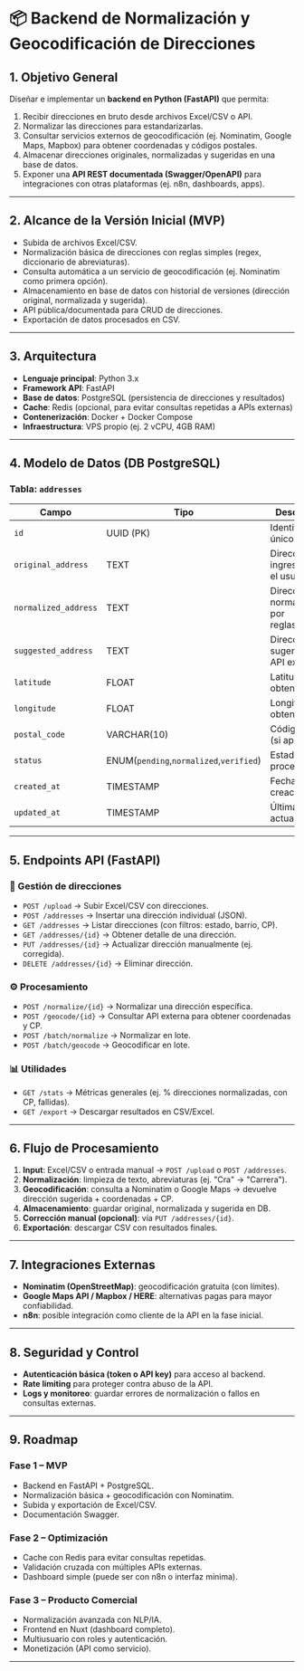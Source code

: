 # 📦 Backend de Normalización y Geocodificación de Direcciones

## 1. Objetivo General
Diseñar e implementar un **backend en Python (FastAPI)** que permita:  
1. Recibir direcciones en bruto desde archivos Excel/CSV o API.  
2. Normalizar las direcciones para estandarizarlas.  
3. Consultar servicios externos de geocodificación (ej. Nominatim, Google Maps, Mapbox) para obtener coordenadas y códigos postales.  
4. Almacenar direcciones originales, normalizadas y sugeridas en una base de datos.  
5. Exponer una **API REST documentada (Swagger/OpenAPI)** para integraciones con otras plataformas (ej. n8n, dashboards, apps).  

---

## 2. Alcance de la Versión Inicial (MVP)
- Subida de archivos Excel/CSV.  
- Normalización básica de direcciones con reglas simples (regex, diccionario de abreviaturas).  
- Consulta automática a un servicio de geocodificación (ej. Nominatim como primera opción).  
- Almacenamiento en base de datos con historial de versiones (dirección original, normalizada y sugerida).  
- API pública/documentada para CRUD de direcciones.  
- Exportación de datos procesados en CSV.  

---

## 3. Arquitectura
- **Lenguaje principal**: Python 3.x  
- **Framework API**: FastAPI  
- **Base de datos**: PostgreSQL (persistencia de direcciones y resultados)  
- **Cache**: Redis (opcional, para evitar consultas repetidas a APIs externas)  
- **Contenerización**: Docker + Docker Compose  
- **Infraestructura**: VPS propio (ej. 2 vCPU, 4GB RAM)  

---

## 4. Modelo de Datos (DB PostgreSQL)
### Tabla: `addresses`
| Campo              | Tipo        | Descripción |
|--------------------|------------|-------------|
| `id`               | UUID (PK)  | Identificador único |
| `original_address` | TEXT       | Dirección ingresada por el usuario |
| `normalized_address` | TEXT     | Dirección normalizada por reglas/NLP |
| `suggested_address` | TEXT      | Dirección sugerida por API externa |
| `latitude`         | FLOAT      | Latitud obtenida |
| `longitude`        | FLOAT      | Longitud obtenida |
| `postal_code`      | VARCHAR(10) | Código postal (si aplica) |
| `status`           | ENUM(`pending`,`normalized`,`verified`) | Estado del procesamiento |
| `created_at`       | TIMESTAMP  | Fecha de creación |
| `updated_at`       | TIMESTAMP  | Última actualización |

---

## 5. Endpoints API (FastAPI)
### 📂 Gestión de direcciones
- `POST /upload` → Subir Excel/CSV con direcciones.  
- `POST /addresses` → Insertar una dirección individual (JSON).  
- `GET /addresses` → Listar direcciones (con filtros: estado, barrio, CP).  
- `GET /addresses/{id}` → Obtener detalle de una dirección.  
- `PUT /addresses/{id}` → Actualizar dirección manualmente (ej. corregida).  
- `DELETE /addresses/{id}` → Eliminar dirección.  

### ⚙️ Procesamiento
- `POST /normalize/{id}` → Normalizar una dirección específica.  
- `POST /geocode/{id}` → Consultar API externa para obtener coordenadas y CP.  
- `POST /batch/normalize` → Normalizar en lote.  
- `POST /batch/geocode` → Geocodificar en lote.  

### 📊 Utilidades
- `GET /stats` → Métricas generales (ej. % direcciones normalizadas, con CP, fallidas).  
- `GET /export` → Descargar resultados en CSV/Excel.  

---

## 6. Flujo de Procesamiento
1. **Input**: Excel/CSV o entrada manual → `POST /upload` o `POST /addresses`.  
2. **Normalización**: limpieza de texto, abreviaturas (ej. "Cra" → "Carrera").  
3. **Geocodificación**: consulta a Nominatim o Google Maps → devuelve dirección sugerida + coordenadas + CP.  
4. **Almacenamiento**: guardar original, normalizada y sugerida en DB.  
5. **Corrección manual (opcional)**: vía `PUT /addresses/{id}`.  
6. **Exportación**: descargar CSV con resultados finales.  

---

## 7. Integraciones Externas
- **Nominatim (OpenStreetMap)**: geocodificación gratuita (con límites).  
- **Google Maps API / Mapbox / HERE**: alternativas pagas para mayor confiabilidad.  
- **n8n**: posible integración como cliente de la API en la fase inicial.  

---

## 8. Seguridad y Control
- **Autenticación básica (token o API key)** para acceso al backend.  
- **Rate limiting** para proteger contra abuso de la API.  
- **Logs y monitoreo**: guardar errores de normalización o fallos en consultas externas.  

---

## 9. Roadmap
### Fase 1 – MVP
- Backend en FastAPI + PostgreSQL.  
- Normalización básica + geocodificación con Nominatim.  
- Subida y exportación de Excel/CSV.  
- Documentación Swagger.  

### Fase 2 – Optimización
- Cache con Redis para evitar consultas repetidas.  
- Validación cruzada con múltiples APIs externas.  
- Dashboard simple (puede ser con n8n o interfaz mínima).  

### Fase 3 – Producto Comercial
- Normalización avanzada con NLP/IA.  
- Frontend en Nuxt (dashboard completo).  
- Multiusuario con roles y autenticación.  
- Monetización (API como servicio).  

---
